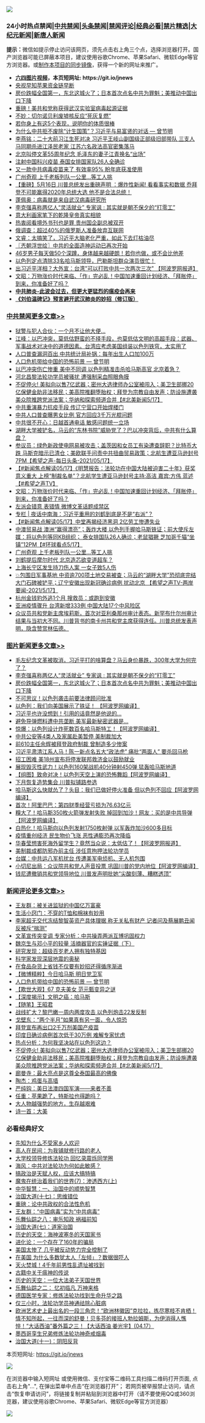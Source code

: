 ![](https://raw.githubusercontent.com/fqnews/bnews/master/64photo/fqnews-qr.jpg)

<div id="tt">
<h3>24小时热点禁闻|<a href="#%E4%B8%AD%E5%85%B1%E7%A6%81%E9%97%BB%E6%9B%B4%E5%A4%9A%E6%96%87%E7%AB%A0">中共禁闻</a>|<a href="#%E5%9B%BE%E7%89%87%E6%96%B0%E9%97%BB%E6%9B%B4%E5%A4%9A%E6%96%87%E7%AB%A0">头条禁闻</a>|<a href="#%E6%96%B0%E9%97%BB%E8%AF%84%E8%AE%BA%E6%9B%B4%E5%A4%9A%E6%96%87%E7%AB%A0">禁闻评论|<a href="#%E5%BF%85%E7%9C%8B%E7%BB%8F%E5%85%B8%E5%A5%BD%E6%96%87">经典必看|<a href="/video.md#%E7%A6%81%E7%89%87%E7%B2%BE%E9%80%89">禁片精选</a>|<a href="https://github.com/fqnews/djy/blob/master/gb/nf1351518.md#1">大纪元新闻</a>|<a href="https://github.com/fqnews/ntdtv/blob/master/gb/prog204.md#1">新唐人新闻</a></h3>
<div><b>提示：</b>微信如提示停止访问该网页，须先点击右上角三个点，选择浏览器打开。国产浏览器可能已屏蔽本项目，建议使用谷歌Chrome、苹果Safari、微软Edge等官方浏览器。或<a href="https://github.com/fqnews/bnews/blob/master/%E5%88%B6%E4%BD%9Cgit%E7%A6%81%E9%97%BB%E9%95%9C%E5%83%8F.md">制作本项目的同步镜像</a>，获得一个新的网址来推广。</div>
<ul>
<li><b><a href="http://d1.bdrive.tk/64.mp4" target="_blank">六四图片视频</a>，本页短网址: https://git.io/jnews</b></li>
<li><a href="/cnnews/hknews/20210517/1548132.md">央视早知苹果资金链早断</a></li>
<li><a href="/topimagenews/20210517/1548236.md">房价跌幅全国第一，东北这城火了；日本首次点名中共为罪魁；美推动中国出口下降</a></li>
<li><a href="/cnnews/20210517/1548329.md">重磅！美共和党称获得武汉实验室病毒起源证据</a></li>
<li><a href="/cnnews/20210517/1548209.md">不妙：切尔诺贝利废墟核反应“死灰复燃”</a></li>
<li><a href="/comments/20210517/1548215.md">若你身上有这5个表现，说明你的体质很棒</a></li>
<li><a href="/comments/20210517/1548097.md">为什么中共拒不废除“计生国策”？习近平与易富贤的对话 — 曾节明</a></li>
<li><a href="/comments/20210517/1548033.md">李燕铭：二十大前习江生死对决 习近平王岐山副国级正部级旧部带队 三支人马同期杀进江泽民老家 江苏六名政法高官密集落马</a></li>
<li><a href="/comments/20210518/1548456.md">北京叫停文革55周年纪念 毛泽东的妻子江青换名“出场”</a></li>
<li><a href="/worldnews/20210517/1548203.md">注射中国科兴疫苗 泰国女排国家队26人全确诊</a></li>
<li><a href="/cnnews/20210518/1548492.md">又一款中共病毒疫苗来了 有效率95% 盼年底获准使用</a></li>
<li><a href="/cbnews/20210518/1548420.md">广州奇观 上千老板列队一公里…等工人挑</a></li>
<li><a href="/bannedvideo/20210517/1548034.md">【重磅】5月16日 川普总统发出重磅声明 ：爆炸性新闻!  看看事实和数据  乔拜登不可能赢得2020年总统大选 他不是合法总统！</a></li>
<li><a href="/bannedvideo/20210517/1548054.md">蓬佩奥：病毒就是来自武汉病毒研究所</a></li>
<li><a href="/topimagenews/20210518/1548437.md">李克强喜称两亿人“灵活就业” 专家讽 : 其实就是朝不保夕的“打零工”</a></li>
<li><a href="/lifebaike/20210517/1548092.md">意大利画家笔下的乾隆皇帝真实相貌</a></li>
<li><a href="/cbnews/20210517/1548167.md">热衷阅看境外书刊也是罪 贵州国企副总被双开</a></li>
<li><a href="/baitai/20210517/1548159.md">俄调查：超过40%的俄罗斯人准备放弃互联网</a></li>
<li><a href="/bannedvideo/20210517/1548050.md">文睿：太搞笑了，习近平大脑老化严重，如此下去灯枯油尽</a></li>
<li><a href="/ssgc/20210518/1548598.md">〖兲朝浮世绘〗中共的全面造神运动已再次开始</a></li>
<li><a href="/health/20210518/1548514.md">46岁男子每天做50个深蹲，身体越来越硬朗！若你也做，或不会比他差</a></li>
<li><a href="/bannedvideo/20210517/1548249.md">以色列定点清除33名哈马斯领导，巴勒斯坦群众演员很忙！</a></li>
<li><a href="/cbnews/20210517/1548049.md">出习近平洋相？大外宣：台湾"可以打败中共一次两次三次" 【阿波罗网报道】</a></li>
<li><a href="/cbnews/20210518/1548576.md">文昭：万物涨价时代来临、「作」完必乱！中国加速重回计划经济、「拜胀停」到来，你准备好了吗？</a></li>
<li><b><a href="/comments/20200211/1275071.md" target="_blank">中共肺炎-此波会过去，但更大更猛烈的瘟疫会再来</a></b></li>
<li><b><a href="/comments/20200207/1272816.md" target="_blank">《刘伯温碑记》预言避开武汉肺炎的妙招（修订版）</a></b></li>
</ul>
</div>

<div class="catlist">
<h3><a href="/cbnews/" target="_blank">中共禁闻</a><span><a href="/cbnews/" target="_blank" rel="nofollow">更多文章>></a></span></h3>
<ul>
<li><a href="/cbnews/20210518/1548759.md" target="_blank">狱警与犯人合伙：一个月不让他大便&#8230;</a></li>
<li><a href="/cbnews/20210518/1548758.md" target="_blank">江峰：以巴冲突，莫低估野蛮的不择手段，也莫低估文明的高超手段：武器、军事战术对决中的道德因素。台湾应考虑美国组装以色列铁穹，太实用了</a></li>
<li><a href="/cbnews/20210518/1548732.md" target="_blank">人口普查漏洞百出 中共统计局补锅：每年出生人口加100万</a></li>
<li><a href="/comments/20210518/1548711.md" target="_blank">人口危机带给中国的恐怖前景 — 曾节明</a></li>
<li><a href="/cbnews/20210518/1548704.md" target="_blank">以巴冲突伤亡惨重 美中不同调 以色列精准击杀哈马斯高官 北京着急？</a></li>
<li><a href="/cbnews/20210518/1548689.md" target="_blank">河北昌黎法轮功学员被骚扰 遭强制采血照眼角膜</a></li>
<li><a href="/comments/20210518/1548684.md" target="_blank">不促停火! 美拟向以售7亿武器；密州大选律师办公室被闯入；美卫生部挪20亿保健金助非法移民；美高院推翻堕胎权；拜登为宗教自由发声；防设施遭袭美众院推跨党派法案；华纳和探索频道合并【#北美新闻5/17】</a></li>
<li><a href="/cbnews/20210518/1548661.md" target="_blank">中共重演暴力抗疫手段 传辽宁营口开始焊楼门</a></li>
<li><a href="/cbnews/20210518/1548660.md" target="_blank">中共人口普查曝男女比例 官方回应3千万光棍问题</a></li>
<li><a href="/cbnews/20210518/1548620.md" target="_blank">中共很不开心：日越首通电话 敏感问题统一立场</a></li>
<li><a href="/comments/20210518/1548607.md" target="_blank">湖畔大学被铲名，马云的“东林书院”威胁党了？巴以冲突背后，中共有什么算盘？</a></li>
<li><a href="/comments/20210518/1548584.md" target="_blank">参议员：绿色新政使电网易被攻击；盖茨因和女员工有染遭查辞职？比特币大跌 马斯克暗示已清仓；美欧联手问责中共扭曲贸易政策；北航生遭亚马逊封号7PM【希望之声-每日头条-2021/05/17】</a></li>
<li><a href="/comments/20210518/1548583.md" target="_blank">【#新闻焦点解读05/17】《明慧报告：法轮功在中国大陆被迫害二十年》获奖意义重大 上榜“制裁名单”？北航学生遭亚马逊封号主持:高洁  嘉宾:方伟  蓝述【#希望之声TV】</a></li>
<li><a href="/cbnews/20210518/1548576.md" target="_blank">文昭：万物涨价时代来临、「作」完必乱！中国加速重回计划经济、「拜胀停」到来，你准备好了吗？</a></li>
<li><a href="/cbnews/20210518/1548489.md" target="_blank">左派会错意 表错情 微博文革话题成禁区</a></li>
<li><a href="/cbnews/20210518/1548485.md" target="_blank">专栏 | 夜话中南海：习近平重用的刘鹤到底是不是“右派”？</a></li>
<li><a href="/comments/20210518/1548478.md" target="_blank">【#新闻焦点解读05/17】中堂再揭经济黑洞 2亿劳工惨遭失业</a></li>
<li><a href="/comments/20210518/1548436.md" target="_blank">中澳贸易战 澳洲“赢得漂亮”；轰炸大楼 以色列手握哈马斯铁证；前大使斥左媒：将以色列等同KB组织； 泰女排国队26人确诊；老鼠猖獗 芝加哥千猫“坐镇”12PM【#环球看点5/17】</a></li>
<li><a href="/cbnews/20210518/1548420.md" target="_blank">广州奇观 上千老板列队一公里…等工人挑</a></li>
<li><a href="/cbnews/20210517/1548375.md" target="_blank">刘鹤提后摩尔时代 北京造芯欲变道超车？</a></li>
<li><a href="/cbnews/20210517/1548325.md" target="_blank">上海长宁区发生持刀伤人案 一女子致5人伤</a></li>
<li><a href="/comments/20210517/1548267.md" target="_blank">💥包围日军事基地 中资逾700项土地交易被查；马云的“湖畔大学”恐彻底完结 大门石碑被铲平；辽宁安徽出现新冠确诊病例 扰动北京 【希望之声TV-两岸要闻-2021/5/17】</a></li>
<li><a href="/cbnews/20210517/1548255.md" target="_blank">杭州金钱豹外逃1个月 搜救员：或跑到安徽</a></li>
<li><a href="/cbnews/20210517/1548254.md" target="_blank">亚洲疫情骤升 台湾新增333例 中国大陆17个中风险区</a></li>
<li><a href="/comments/20210517/1548233.md" target="_blank">众议员共和党新主席埃莉斯，首次对亚利桑那州审计表态。新罕布什尔州审计结果与当初大不同。川普背书的南卡州共和党主席获得连任。川普总统发表声明，隐含赞赏林伍德。</a></li>

</ul>
</div>
<div class="catlist">
<h3><a href="/topimagenews/" target="_blank">图片新闻</a><span><a href="/topimagenews/" target="_blank" rel="nofollow">更多文章>></a></span></h3>
<ul>
<li><a href="/topimagenews/20210518/1548658.md" target="_blank">毛左纪念文革被取消，习近平打的啥算盘？马云身价暴跌，300年大学为何完了？</a></li>
<li><a href="/topimagenews/20210518/1548437.md" target="_blank">李克强喜称两亿人“灵活就业” 专家讽 : 其实就是朝不保夕的“打零工”</a></li>
<li><a href="/topimagenews/20210517/1548236.md" target="_blank">房价跌幅全国第一，东北这城火了；日本首次点名中共为罪魁；美推动中国出口下降</a></li>
<li><a href="/topimagenews/20210517/1548134.md" target="_blank">不可思议！以色列袭击前要法律顾问批准</a></li>
<li><a href="/topimagenews/20210517/1547999.md" target="_blank">以色列：我们向美国展示了铁证！ 【阿波罗网编译】</a></li>
<li><a href="/topimagenews/20210516/1547584.md" target="_blank">习近平也许没想到！引用的话竟然是他说的…</a></li>
<li><a href="/topimagenews/20210516/1547479.md" target="_blank">避免导弹燃料遭中共垄断 美军最新秘密武器是&#8230;</a></li>
<li><a href="/topimagenews/20210516/1547448.md" target="_blank">惊爆：以色列设计炸死数百名哈马斯特工！【阿波罗网编译】</a></li>
<li><a href="/topimagenews/20210515/1547137.md" target="_blank">中共公安等4类人及家属赴美暂停 美制裁加大</a></li>
<li><a href="/topimagenews/20210515/1547118.md" target="_blank">前610主任余辉被拜登政府制裁 曾制造多少惨案</a></li>
<li><a href="/topimagenews/20210515/1546995.md" target="_blank">习近平肃清江系人马！陈一新点名五大“政法虎” 痛批“两面人” 要杀回马枪</a></li>
<li><a href="/topimagenews/20210515/1546970.md" target="_blank">招工困难 美18州宣布将停发联邦救济金以鼓励就业</a></li>
<li><a href="/topimagenews/20210515/1546892.md" target="_blank">展现毁灭性武力！以色列160架战机40分钟射450弹 猛轰哈马斯地道</a></li>
<li><a href="/topimagenews/20210515/1546891.md" target="_blank">【组图】致命对决！以色列天空上演的恐怖舞蹈【阿波罗网编译】</a></li>
<li><a href="/topimagenews/20210515/1546872.md" target="_blank">下月恢复造势集会 川普拟铺路参选</a></li>
<li><a href="/topimagenews/20210515/1546849.md" target="_blank">哈马斯这么快就怂了？头目：我们已做好停火准备 但以色列不回应【阿波罗网编译】</a></li>
<li><a href="/topimagenews/20210514/1546230.md" target="_blank">首次！阿里巴巴：第四财季经营亏损为76.63亿元</a></li>
<li><a href="/topimagenews/20210514/1546206.md" target="_blank">糗大了！哈马斯350枚火箭弹发射失败 掉回到加沙！网友：买的是中共导弹【阿波罗网编译】</a></li>
<li><a href="/topimagenews/20210514/1546187.md" target="_blank">白热化！哈马斯向以色列发射1750枚射弹 以军轰炸加沙600多目标</a></li>
<li><a href="/topimagenews/20210514/1545990.md" target="_blank">疫情重创经济 民生物价飞涨 恶性通膨恐再次降临</a></li>
<li><a href="/topimagenews/20210513/1545571.md" target="_blank">华春莹想害死海外留学生？竟然当众说：太低估了！【阿波罗网报道】</a></li>
<li><a href="/topimagenews/20210513/1545504.md" target="_blank">美制裁成都防邪办前主任 涉任意拘押法轮功学员</a></li>
<li><a href="/topimagenews/20210513/1545462.md" target="_blank">台媒：中共运八军机扰台 传遭美军电侦机、无人机包围</a></li>
<li><a href="/topimagenews/20210513/1545194.md" target="_blank">小切尼出局：众议院共和党人声音投票 巩固川普的党内地位【阿波罗网编译】</a></li>
<li><a href="/topimagenews/20210513/1545184.md" target="_blank">钱尼遭撤销共和党领导地位 川普发声明批她“尖酸刻薄、糟糕透顶”</a></li>

</ul>
</div>
<div class="catlist">
<h3><a href="/comments/" target="_blank">新闻评论</a><span><a href="/comments/" target="_blank" rel="nofollow">更多文章>></a></span></h3>
<ul>
<li><a href="/comments/20210518/1548763.md" target="_blank">王友群：被关进监狱的中国亿万富豪</a></li>
<li><a href="/comments/20210518/1548754.md" target="_blank">生活小窍门：不穿的T恤和棉袜有妙用</a></li>
<li><a href="/comments/20210518/1548742.md" target="_blank">李家超无交代冻结黎智英资产具体理据 称无关私有财产 记者问及蔡展鹏丑闻反被斥“揣测”</a></li>
<li><a href="/comments/20210518/1548741.md" target="_blank">文革宣传突变调 专家分析：中共操弄两派互博巩固权力</a></li>
<li><a href="/comments/20210518/1548740.md" target="_blank">魏京生与邓小平的较量 活摘器官的实锤证据（下）</a></li>
<li><a href="/comments/20210518/1548739.md" target="_blank">研究发现：超级百岁老人拥有独特基因</a></li>
<li><a href="/comments/20210518/1548738.md" target="_blank">科学家发现深层地震的奥秘</a></li>
<li><a href="/comments/20210518/1548737.md" target="_blank">在食品杂货上省钱不仅要有妙招还得循序渐进</a></li>
<li><a href="/comments/20210518/1548734.md" target="_blank">【微博精粹】今日哈马斯 明日党卫军</a></li>
<li><a href="/comments/20210518/1548711.md" target="_blank">人口危机带给中国的恐怖前景 — 曾节明</a></li>
<li><a href="/comments/20210518/1548707.md" target="_blank">【欺世大观】67 克夫美女 范元甄变异之谜</a></li>
<li><a href="/comments/20210518/1548706.md" target="_blank">【深度揭示】文明之癌：哈马斯</a></li>
<li><a href="/comments/20210518/1548701.md" target="_blank">【随笔】王昭君</a></li>
<li><a href="/comments/20210518/1548700.md" target="_blank">战线扩大？黎巴嫩一周内两度攻击 以色列炮击22发反制</a></li>
<li><a href="/comments/20210518/1548699.md" target="_blank">戈壁东：“两个半月”如果真有另一面，令人惊恐</a></li>
<li><a href="/comments/20210518/1548698.md" target="_blank">拜登宣布再出口2千万剂美国产疫苗</a></li>
<li><a href="/comments/20210518/1548696.md" target="_blank">印度日确诊病例首次低于30万例 难解专家忧虑</a></li>
<li><a href="/comments/20210518/1548690.md" target="_blank">热点分析：为何我坚决站在以色列这边？</a></li>
<li><a href="/comments/20210518/1548684.md" target="_blank">不促停火! 美拟向以售7亿武器；密州大选律师办公室被闯入；美卫生部挪20亿保健金助非法移民；美高院推翻堕胎权；拜登为宗教自由发声；防设施遭袭美众院推跨党派法案；华纳和探索频道合并【#北美新闻5/17】</a></li>
<li><a href="/comments/20210518/1548659.md" target="_blank">廊曼寺：最大亮点是这尊全泰国最高的佛像</a></li>
<li><a href="/comments/20210518/1548638.md" target="_blank">陶杰：鸡蛋与高墙</a></li>
<li><a href="/comments/20210518/1548637.md" target="_blank">严纯钩：美日法澳四国军演——来者不善</a></li>
<li><a href="/comments/20210518/1548636.md" target="_blank">任重：苹果跪了，特斯拉也得跪吗？</a></li>
<li><a href="/comments/20210518/1548635.md" target="_blank">大人物越强势的地方，生存越艰难</a></li>
<li><a href="/comments/20210518/1548624.md" target="_blank">诗一首：大美</a></li>

</ul>
</div>

<div class="catlist">
<h3>必看经典好文</h3>
<ul>
<li><a href="/comments/20200620/1346848.md" target="_blank">先知为什么不受家乡人欢迎</a></li>
<li><a href="/tculture/20121023/72121.md" target="_blank">高人在民间：为我铺就修行路的老人</a></li>
<li><a href="/cbnews/20210517/1548104.md" target="_blank">大学校领导修炼法轮功 回忆录震烁同学圈</a></li>
<li><a href="/comments/20191218/1228234.md" target="_blank">海风：中共对法轮功为何如此敏感？</a></li>
<li><a href="/comments/20200814/1379994.md" target="_blank">搞政治是天赋人权，应该大搞特搞</a></li>
<li><a href="/topimagenews/20180527/948369.md" target="_blank">魔鬼在统治着我们的世界(7)：渗透西方(上)</a></li>
<li><a href="/comments/20200605/1340202.md" target="_blank">中华智慧：一、治国中的顺势智慧</a></li>
<li><a href="/comments/20201110/1428674.md" target="_blank">治国大道(十七)：思维错位</a></li>
<li><a href="/comments/20200705/783271.md" target="_blank">重磅：论中共政权的合法性危机</a></li>
<li><a href="/comments/20200318/1295755.md" target="_blank">王友群：“中国病毒”实为“中共病毒”</a></li>
<li><a href="/tculture/20170717/792953.md" target="_blank">乐舞仙踪之八：审乐知政 祸福前知</a></li>
<li><a href="/cbnews/20190424/913985.md" target="_blank">治国大道(七)：道家治国</a></li>
<li><a href="/tculture/xiulian/20170318/732480.md" target="_blank">历史的天空：海神波塞冬的天国家书</a></li>
<li><a href="/comments/20200907/1392278.md" target="_blank">进化论：一个存在了160年的骗局</a></li>
<li><a href="/comments/20200624/1349702.md" target="_blank">美国太惨了 几乎被反动势力完全控制了</a></li>
<li><a href="/comments/20200427/1319933.md" target="_blank">在美国 为什么多数犹太人「左倾」？数据很吓人</a></li>
<li><a href="/ccpdope/20181219/1049286.md" target="_blank">天火焚城！4千年前男性乱遗址被找到</a></li>
<li><a href="/ccpdope/20200531/1337409.md" target="_blank">古籍中关于瘟神的传说</a></li>
<li><a href="/tculture/20121025/73067.md" target="_blank">历史的天空：一位大法弟子天国世界</a></li>
<li><a href="/tculture/20170711/790081.md" target="_blank">乐舞仙踪之二： 忆初临凡 万神来格</a></li>
<li><a href="/comments/20200607/783186.md" target="_blank">德国医学专家：修炼法轮功找到生命升华之路</a></li>
<li><a href="/health/20170626/780270.md" target="_blank">仅三小时，法轮功学员神通祛除心脏病</a></li>
<li><a href="/bannedvideo/20210418/1528557.md" target="_blank">欧洲艺术史上最出名的一段三角恋！“欧洲林徽因”克拉拉，拣尽寒枝不肯栖！情不知所起，一往而深的舒曼！贝多芬的接班人勃拉姆斯，为伊消得人憔悴！“大话西油”番外篇之三！【大话西油 姜光宇】(04.17）</a></li>
<li><a href="/topimagenews/20210214/1487270.md" target="_blank">墨西哥孪生兄弟修炼法轮功神奇戒烟毒</a></li>
<li><a href="/cbnews/20180317/915893.md" target="_blank">治国大道(十一)：阴阳反背</a></li>

</ul>
</div>

本页短网址: https://git.io/jnews

![](https://raw.githubusercontent.com/fqnews/bnews/master/64photo/fqnews-qr.jpg)

在浏览器中输入短网址 或使用微信、支付宝等二维码工具扫描二维码打开页面, 点击右上角"...", 在弹出菜单中点击“在浏览器打开”； 若网页被举报禁止访问，请点击“恢复申请访问”，将链接复制并粘贴到浏览器中打开（请不要使用QQ或360浏览器，建议使用谷歌Chrome、苹果Safari、微软Edge等官方浏览器）

![](https://raw.githubusercontent.com/fqnews/bnews/master/64photo/wx.jpg)